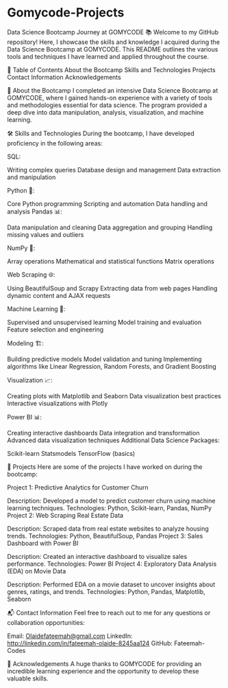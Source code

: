# Gomycode-Projects

Data Science Bootcamp Journey at GOMYCODE 📚
Welcome to my GitHub repository! Here, I showcase the skills and knowledge I acquired during the Data Science Bootcamp at GOMYCODE. This README outlines the various tools and techniques I have learned and applied throughout the course.

📌 Table of Contents
About the Bootcamp
Skills and Technologies
Projects
Contact Information
Acknowledgements

📝 About the Bootcamp
I completed an intensive Data Science Bootcamp at GOMYCODE, where I gained hands-on experience with a variety of tools and methodologies essential for data science. The program provided a deep dive into data manipulation, analysis, visualization, and machine learning.

🛠 Skills and Technologies
During the bootcamp, I have developed proficiency in the following areas:

SQL:

Writing complex queries
Database design and management
Data extraction and manipulation

Python 🐍:

Core Python programming
Scripting and automation
Data handling and analysis
Pandas 📊:

Data manipulation and cleaning
Data aggregation and grouping
Handling missing values and outliers

NumPy 🔢:

Array operations
Mathematical and statistical functions
Matrix operations

Web Scraping 🌐:

Using BeautifulSoup and Scrapy
Extracting data from web pages
Handling dynamic content and AJAX requests

Machine Learning 🤖:

Supervised and unsupervised learning
Model training and evaluation
Feature selection and engineering

Modeling 🏗️:

Building predictive models
Model validation and tuning
Implementing algorithms like Linear Regression, Random Forests, and Gradient Boosting

Visualization 📈:

Creating plots with Matplotlib and Seaborn
Data visualization best practices
Interactive visualizations with Plotly

Power BI 📊:

Creating interactive dashboards
Data integration and transformation
Advanced data visualization techniques
Additional Data Science Packages:

Scikit-learn
Statsmodels
TensorFlow (basics)

📂 Projects
Here are some of the projects I have worked on during the bootcamp:

Project 1: Predictive Analytics for Customer Churn

Description: Developed a model to predict customer churn using machine learning techniques.
Technologies: Python, Scikit-learn, Pandas, NumPy
Project 2: Web Scraping Real Estate Data

Description: Scraped data from real estate websites to analyze housing trends.
Technologies: Python, BeautifulSoup, Pandas
Project 3: Sales Dashboard with Power BI

Description: Created an interactive dashboard to visualize sales performance.
Technologies: Power BI
Project 4: Exploratory Data Analysis (EDA) on Movie Data

Description: Performed EDA on a movie dataset to uncover insights about genres, ratings, and trends.
Technologies: Python, Pandas, Matplotlib, Seaborn

📬 Contact Information
Feel free to reach out to me for any questions or collaboration opportunities:

Email: Olaidefateemah@gmail.com
LinkedIn: http://linkedin.com/in/fateemah-olaide-8245aa124
GitHub: Fateemah-Codes

🎉 Acknowledgements
A huge thanks to GOMYCODE for providing an incredible learning experience and the opportunity to develop these valuable skills.
